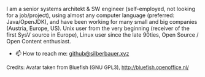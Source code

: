 I am a senior systems architekt & SW engineer (self-employed, not looking for a job/project), using almost any computer language (preferred: Java/OpenJDK), and have been working for many small and big companies (Austria, Europe, US). Unix user from the very beginning (receiver of the first SysV source in Europe), Linux user since the late 90ties, Open Source / Open Content enthusiast. 

- 📫 How to reach me: github@silberbauer.xyz

<font size="2">Credits: Avatar taken from Bluefish (GNU GPL3), http://bluefish.openoffice.nl/</font> 

<!---
openworld42/openworld42 is a ✨ special ✨ repository because its `README.md` (this file) appears on your GitHub profile.
You can click the Preview link to take a look at your changes.
--->
